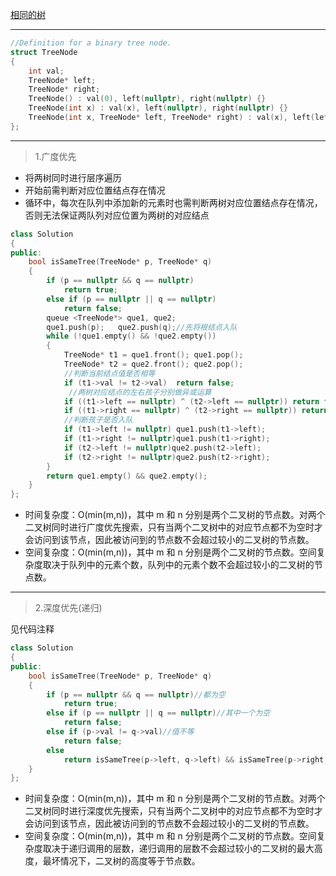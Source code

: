 [相同的树](https://leetcode-cn.com/problems/same-tree/)

***

```cpp
//Definition for a binary tree node.
struct TreeNode
{
	int val;
	TreeNode* left;
	TreeNode* right;
	TreeNode() : val(0), left(nullptr), right(nullptr) {}
	TreeNode(int x) : val(x), left(nullptr), right(nullptr) {}
	TreeNode(int x, TreeNode* left, TreeNode* right) : val(x), left(left), right(right) {}
};
```

***

> 1.广度优先

- 将两树同时进行层序遍历
- 开始前需判断对应位置结点存在情况
- 循环中，每次在队列中添加新的元素时也需判断两树对应位置结点存在情况，否则无法保证两队列对应位置为两树的对应结点

```cpp
class Solution
{
public:
	bool isSameTree(TreeNode* p, TreeNode* q)
	{
		if (p == nullptr && q == nullptr)
			return true;
		else if (p == nullptr || q == nullptr)
			return false;
		queue <TreeNode*> que1, que2;
		que1.push(p);	que2.push(q);//先将根结点入队
		while (!que1.empty() && !que2.empty())
		{
			TreeNode* t1 = que1.front(); que1.pop();
			TreeNode* t2 = que2.front(); que2.pop();
			//判断当前结点值是否相等
			if (t1->val != t2->val)  return false;
             //两树对应结点的左右孩子分别做异或运算
			if ((t1->left == nullptr) ^ (t2->left == nullptr)) return false;
			if ((t1->right == nullptr) ^ (t2->right == nullptr)) return false;
			//判断孩子是否入队
			if (t1->left != nullptr) que1.push(t1->left);
			if (t1->right != nullptr)que1.push(t1->right);
			if (t2->left != nullptr)que2.push(t2->left);
			if (t2->right != nullptr)que2.push(t2->right);
		}
		return que1.empty() && que2.empty();
	}
};
```

- 时间复杂度：O(min(m,n))，其中 m 和 n 分别是两个二叉树的节点数。对两个二叉树同时进行广度优先搜索，只有当两个二叉树中的对应节点都不为空时才会访问到该节点，因此被访问到的节点数不会超过较小的二叉树的节点数。
- 空间复杂度：O(min(m,n))，其中 m 和 n 分别是两个二叉树的节点数。空间复杂度取决于队列中的元素个数，队列中的元素个数不会超过较小的二叉树的节点数。

***

> 2.深度优先(递归)

见代码注释

```cpp
class Solution
{
public:
	bool isSameTree(TreeNode* p, TreeNode* q)
	{
		if (p == nullptr && q == nullptr)//都为空
			return true;
		else if (p == nullptr || q == nullptr)//其中一个为空
			return false;
		else if (p->val != q->val)//值不等
			return false;
		else
			return isSameTree(p->left, q->left) && isSameTree(p->right, q->right);//对应左右孩子是否等价
	}
};
```
- 时间复杂度：O(min(m,n))，其中 m 和 n 分别是两个二叉树的节点数。对两个二叉树同时进行深度优先搜索，只有当两个二叉树中的对应节点都不为空时才会访问到该节点，因此被访问到的节点数不会超过较小的二叉树的节点数。
- 空间复杂度：O(min(m,n))，其中 m 和 n 分别是两个二叉树的节点数。空间复杂度取决于递归调用的层数，递归调用的层数不会超过较小的二叉树的最大高度，最坏情况下，二叉树的高度等于节点数。
